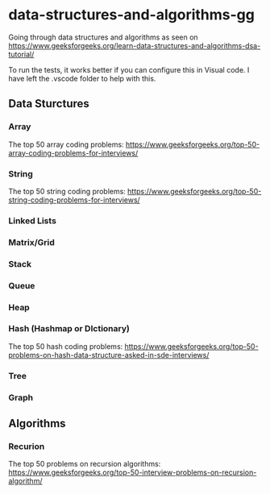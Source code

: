 # data-structures-and-algorithms-gg
Going through data structures and algorithms as seen on https://www.geeksforgeeks.org/learn-data-structures-and-algorithms-dsa-tutorial/

To run the tests, it works better if you can configure this in Visual code. I have left the .vscode folder to help with this.

## Data Sturctures

### Array
The top 50 array coding problems: https://www.geeksforgeeks.org/top-50-array-coding-problems-for-interviews/

### String
The top 50 string coding problems: https://www.geeksforgeeks.org/top-50-string-coding-problems-for-interviews/

### Linked Lists
### Matrix/Grid
### Stack
### Queue
### Heap

### Hash (Hashmap or DIctionary)
The top 50 hash coding problems: https://www.geeksforgeeks.org/top-50-problems-on-hash-data-structure-asked-in-sde-interviews/

### Tree
### Graph

## Algorithms

### Recurion
The top 50 problems on recursion algorithms: https://www.geeksforgeeks.org/top-50-interview-problems-on-recursion-algorithm/
